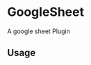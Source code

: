 # GoogleSheet

A google sheet Plugin 

## Usage

<!-- TODO: Describe usage -->

<!-- ignore-after -->
